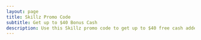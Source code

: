 ```yaml
---
layout: page
title: Skillz Promo Code
subtitle: Get up to $40 Bonus Cash
description: Use this Skillz promo code to get up to $40 free cash added to your first deposit. Coupon is valid for any Skillz game!
---
```

